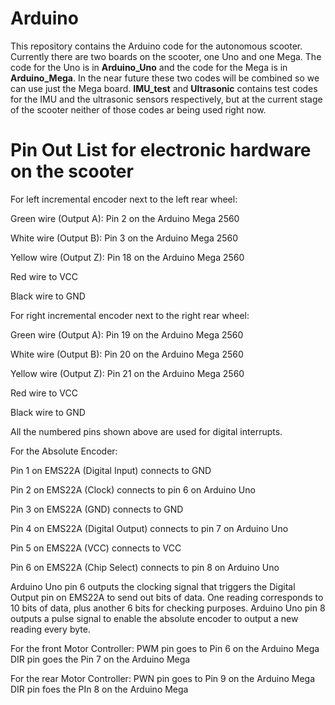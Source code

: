 # Arduino
This repository contains the Arduino code for the autonomous scooter. Currently there are two boards on the scooter, one Uno and one Mega. The code for the Uno is in **Arduino_Uno** and the code for the Mega is in **Arduino_Mega**. In the near future these two codes will be combined so we can use just the Mega board. **IMU_test** and **Ultrasonic** contains test codes for the IMU and the ultrasonic sensors respectively, but at the current stage of the scooter neither of those codes ar being used right now.

# Pin Out List for electronic hardware on the scooter
For left incremental encoder next to the left rear wheel:


Green wire (Output A): Pin 2 on the Arduino Mega 2560


White wire (Output B): Pin 3 on the Arduino Mega 2560


Yellow wire (Output Z): Pin 18 on the Arduino Mega 2560


Red wire to VCC


Black wire to GND

For right incremental encoder next to the right rear wheel:


Green wire (Output A): Pin 19 on the Arduino Mega 2560


White wire (Output B): Pin 20 on the Arduino Mega 2560


Yellow wire (Output Z): Pin 21 on the Arduino Mega 2560


Red wire to VCC


Black wire to GND


All the numbered pins shown above are used for digital interrupts.


For the Absolute Encoder:


Pin 1 on EMS22A (Digital Input) connects to GND


Pin 2 on EMS22A (Clock) connects to pin 6 on Arduino Uno


Pin 3 on EMS22A (GND) connects to GND


Pin 4 on EMS22A (Digital Output) connects to pin 7 on Arduino Uno


Pin 5 on EMS22A (VCC) connects to VCC


Pin 6 on EMS22A (Chip Select) connects to pin 8 on Arduino Uno



Arduino Uno pin 6 outputs the clocking signal that triggers the Digital Output pin on EMS22A to send out bits of data. One reading
corresponds to 10 bits of data, plus another 6 bits for checking purposes.
Arduino Uno pin 8 outputs a pulse signal to enable the absolute encoder to output a new reading every byte.

For the front Motor Controller:
PWM pin goes to Pin 6 on the Arduino Mega
DIR pin goes the Pin 7 on the Arduino Mega

For the rear Motor Controller:
PWN pin goes to Pin 9 on the Arduino Mega
DIR pin foes the PIn 8 on the Arduino Mega
